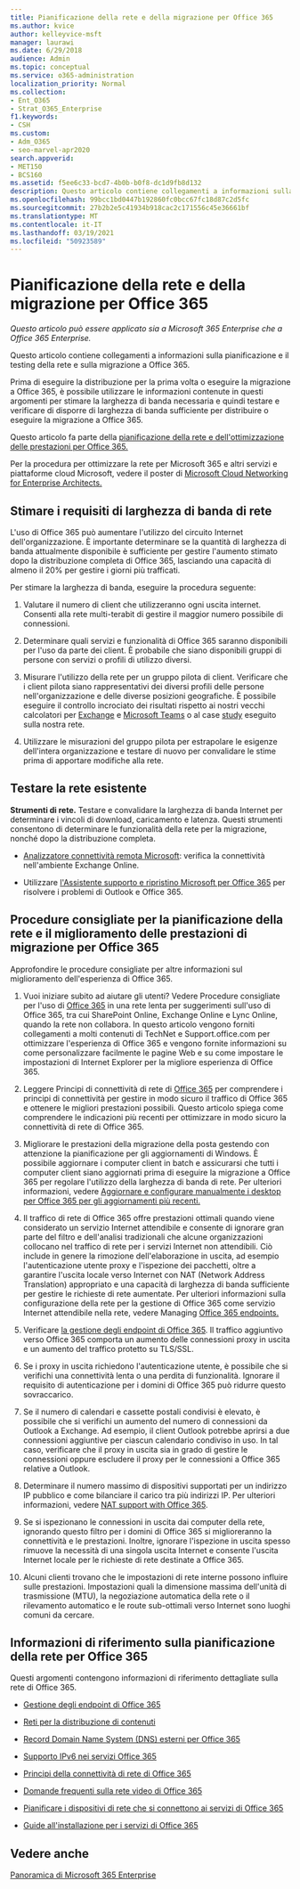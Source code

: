 ```yaml
---
title: Pianificazione della rete e della migrazione per Office 365
ms.author: kvice
author: kelleyvice-msft
manager: laurawi
ms.date: 6/29/2018
audience: Admin
ms.topic: conceptual
ms.service: o365-administration
localization_priority: Normal
ms.collection:
- Ent_O365
- Strat_O365_Enterprise
f1.keywords:
- CSH
ms.custom:
- Adm_O365
- seo-marvel-apr2020
search.appverid:
- MET150
- BCS160
ms.assetid: f5ee6c33-bcd7-4b0b-b0f8-dc1d9fb8d132
description: Questo articolo contiene collegamenti a informazioni sulla pianificazione della rete, sui test e sulla migrazione a Office 365.
ms.openlocfilehash: 99bcc1bd0447b192860fc0bcc67fc18d87c2d5fc
ms.sourcegitcommit: 27b2b2e5c41934b918cac2c171556c45e36661bf
ms.translationtype: MT
ms.contentlocale: it-IT
ms.lasthandoff: 03/19/2021
ms.locfileid: "50923589"
---
```

# <a name="network-and-migration-planning-for-office-365"></a>Pianificazione della rete e della migrazione per Office 365

*Questo articolo può essere applicato sia a Microsoft 365 Enterprise che a Office 365 Enterprise.*

Questo articolo contiene collegamenti a informazioni sulla pianificazione e il testing della rete e sulla migrazione a Office 365.
  
Prima di eseguire la distribuzione per la prima volta o eseguire la migrazione a Office 365, è possibile utilizzare le informazioni contenute in questi argomenti per stimare la larghezza di banda necessaria e quindi testare e verificare di disporre di larghezza di banda sufficiente per distribuire o eseguire la migrazione a Office 365.

Questo articolo fa parte della [pianificazione della rete e dell'ottimizzazione delle prestazioni per Office 365.](./network-planning-and-performance.md)

Per la procedura per ottimizzare la rete per Microsoft 365 e altri servizi e piattaforme cloud Microsoft, vedere il poster di [Microsoft Cloud Networking for Enterprise Architects.](../solutions/cloud-architecture-models.md)
   
## <a name="estimate-network-bandwidth-requirements"></a>Stimare i requisiti di larghezza di banda di rete
<a name="EstimateBandwidthRequirements"> </a>

L'uso di Office 365 può aumentare l'utilizzo del circuito Internet dell'organizzazione. È importante determinare se la quantità di larghezza di banda attualmente disponibile è sufficiente per gestire l'aumento stimato dopo la distribuzione completa di Office 365, lasciando una capacità di almeno il 20% per gestire i giorni più trafficati.
  
Per stimare la larghezza di banda, eseguire la procedura seguente:
  
1. Valutare il numero di client che utilizzeranno ogni uscita internet. Consenti alla rete multi-terabit di gestire il maggior numero possibile di connessioni. 
    
2. Determinare quali servizi e funzionalità di Office 365 saranno disponibili per l'uso da parte dei client. È probabile che siano disponibili gruppi di persone con servizi o profili di utilizzo diversi.
    
3. Misurare l'utilizzo della rete per un gruppo pilota di client. Verificare che i client pilota siano rappresentativi dei diversi profili delle persone nell'organizzazione e delle diverse posizioni geografiche. È possibile eseguire il controllo incrociato dei risultati rispetto ai nostri vecchi calcolatori per [Exchange](https://techcommunity.microsoft.com/t5/exchange-team-blog/announcing-the-exchange-client-network-bandwidth-calculator-beta/ba-p/601744) e [Microsoft Teams](/microsoftteams/prepare-network) o al case [study](https://www.microsoft.com/itshowcase/Article/Content/631/Optimizing-network-performance-for-Microsoft-Office-365) eseguito sulla nostra rete. 
    
4. Utilizzare le misurazioni del gruppo pilota per estrapolare le esigenze dell'intera organizzazione e testare di nuovo per convalidare le stime prima di apportare modifiche alla rete.
    
## <a name="test-your-existing-network"></a>Testare la rete esistente
<a name="calculators"> </a>

 **Strumenti di rete.** Testare e convalidare la larghezza di banda Internet per determinare i vincoli di download, caricamento e latenza. Questi strumenti consentono di determinare le funzionalità della rete per la migrazione, nonché dopo la distribuzione completa. 
    
- [Analizzatore connettività remota Microsoft](https://go.microsoft.com/fwlink/p/?LinkId=517243): verifica la connettività nell'ambiente Exchange Online.
    
- Utilizzare [l'Assistente supporto e ripristino Microsoft per Office 365](https://diagnostics.office.com/#/Download?env=SOC) per risolvere i problemi di Outlook e Office 365. 
    
## <a name="best-practices-for-network-planning-and-improving-migration-performance-for-office-365"></a>Procedure consigliate per la pianificazione della rete e il miglioramento delle prestazioni di migrazione per Office 365
<a name="BestPractices"> </a>

Approfondire le procedure consigliate per altre informazioni sul miglioramento dell'esperienza di Office 365.
  
1. Vuoi iniziare subito ad aiutare gli utenti? Vedere Procedure consigliate per l'uso di [Office 365](https://support.office.com/article/fd16c8d2-4799-4c39-8fd7-045f06640166) in una rete lenta per suggerimenti sull'uso di Office 365, tra cui SharePoint Online, Exchange Online e Lync Online, quando la rete non collabora. In questo articolo vengono forniti collegamenti a molti contenuti di TechNet e Support.office.com per ottimizzare l'esperienza di Office 365 e vengono fornite informazioni su come personalizzare facilmente le pagine Web e su come impostare le impostazioni di Internet Explorer per la migliore esperienza di Office 365. 
    
2. Leggere Principi di connettività di rete di [Office 365](./microsoft-365-network-connectivity-principles.md) per comprendere i principi di connettività per gestire in modo sicuro il traffico di Office 365 e ottenere le migliori prestazioni possibili. Questo articolo spiega come comprendere le indicazioni più recenti per ottimizzare in modo sicuro la connettività di rete di Office 365. 
    
3. Migliorare le prestazioni della migrazione della posta gestendo con attenzione la pianificazione per gli aggiornamenti di Windows. È possibile aggiornare i computer client in batch e assicurarsi che tutti i computer client siano aggiornati prima di eseguire la migrazione a Office 365 per regolare l'utilizzo della larghezza di banda di rete. Per ulteriori informazioni, vedere [Aggiornare e configurare manualmente i desktop per Office 365 per gli aggiornamenti più recenti.](https://support.microsoft.com/gp/office-2013-365-update)
    
4. Il traffico di rete di Office 365 offre prestazioni ottimali quando viene considerato un servizio Internet attendibile e consente di ignorare gran parte del filtro e dell'analisi tradizionali che alcune organizzazioni collocano nel traffico di rete per i servizi Internet non attendibili. Ciò include in genere la rimozione dell'elaborazione in uscita, ad esempio l'autenticazione utente proxy e l'ispezione dei pacchetti, oltre a garantire l'uscita locale verso Internet con NAT (Network Address Translation) appropriato e una capacità di larghezza di banda sufficiente per gestire le richieste di rete aumentate. Per ulteriori informazioni sulla configurazione della rete per la gestione di Office 365 come servizio Internet attendibile nella rete, vedere Managing [Office 365 endpoints.](https://support.office.com/article/99cab9d4-ef59-4207-9f2b-3728eb46bf9a)
    
1. Verificare [la gestione degli endpoint di Office 365](https://support.office.com/article/99cab9d4-ef59-4207-9f2b-3728eb46bf9a). Il traffico aggiuntivo verso Office 365 comporta un aumento delle connessioni proxy in uscita e un aumento del traffico protetto su TLS/SSL.
    
2. Se i proxy in uscita richiedono l'autenticazione utente, è possibile che si verifichi una connettività lenta o una perdita di funzionalità. Ignorare il requisito di autenticazione per i domini di Office 365 può ridurre questo sovraccarico.
    
3. Se il numero di calendari e cassette postali condivisi è elevato, è possibile che si verifichi un aumento del numero di connessioni da Outlook a Exchange. Ad esempio, il client Outlook potrebbe aprirsi a due connessioni aggiuntive per ciascun calendario condiviso in uso. In tal caso, verificare che il proxy in uscita sia in grado di gestire le connessioni oppure escludere il proxy per le connessioni a Office 365 relative a Outlook.
    
4. Determinare il numero massimo di dispositivi supportati per un indirizzo IP pubblico e come bilanciare il carico tra più indirizzi IP. Per ulteriori informazioni, vedere [NAT support with Office 365](nat-support-with-microsoft-365.md).
    
5. Se si ispezionano le connessioni in uscita dai computer della rete, ignorando questo filtro per i domini di Office 365 si miglioreranno la connettività e le prestazioni. Inoltre, ignorare l'ispezione in uscita spesso rimuove la necessità di una singola uscita Internet e consente l'uscita Internet locale per le richieste di rete destinate a Office 365.
    
6. Alcuni clienti trovano che le impostazioni di rete interne possono influire sulle prestazioni. Impostazioni quali la dimensione massima dell'unità di trasmissione (MTU), la negoziazione automatica della rete o il rilevamento automatico e le route sub-ottimali verso Internet sono luoghi comuni da cercare.
    
## <a name="network-planning-reference-for-office-365"></a>Informazioni di riferimento sulla pianificazione della rete per Office 365
<a name="NetReference"> </a>

Questi argomenti contengono informazioni di riferimento dettagliate sulla rete di Office 365.
  
- [Gestione degli endpoint di Office 365](https://support.office.com/article/99cab9d4-ef59-4207-9f2b-3728eb46bf9a)
    
- [Reti per la distribuzione di contenuti](content-delivery-networks.md)
    
- [Record Domain Name System (DNS) esterni per Office 365](external-domain-name-system-records.md)
    
- [Supporto IPv6 nei servizi Office 365](ipv6-support.md)
    
- [Principi della connettività di rete di Office 365](./microsoft-365-network-connectivity-principles.md)
    
- [Domande frequenti sulla rete video di Office 365](office-365-video-networking-faq.md)
    
- [Pianificare i dispositivi di rete che si connettono ai servizi di Office 365](plan-for-network-devices.md)
    
- [Guide all'installazione per i servizi di Office 365](setup-guides-for-microsoft-365.md)
 
## <a name="see-also"></a>Vedere anche

[Panoramica di Microsoft 365 Enterprise](microsoft-365-overview.md)